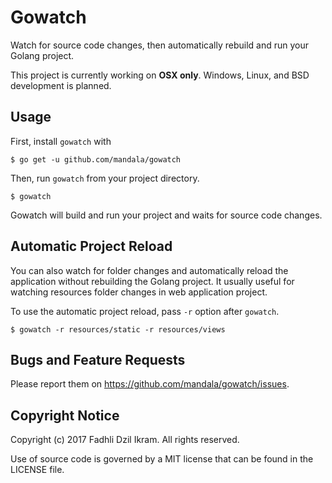 Gowatch
========

Watch for source code changes, then automatically rebuild and run your Golang
project.

This project is currently working on **OSX only**. Windows, Linux, and BSD
development is planned.

## Usage

First, install `gowatch` with

```
$ go get -u github.com/mandala/gowatch
```

Then, run `gowatch` from your project directory.

```
$ gowatch
```

Gowatch will build and run your project and waits for source code changes.

## Automatic Project Reload

You can also watch for folder changes and automatically reload the application
without rebuilding the Golang project. It usually useful for watching resources
folder changes in web application project.

To use the automatic project reload, pass `-r` option after `gowatch`.

```
$ gowatch -r resources/static -r resources/views
```

## Bugs and Feature Requests

Please report them on <https://github.com/mandala/gowatch/issues>.

## Copyright Notice

Copyright (c) 2017 Fadhli Dzil Ikram. All rights reserved.

Use of source code is governed by a MIT license that can be found in the
LICENSE file.
